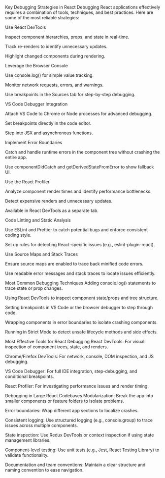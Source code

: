 Key Debugging Strategies in React
Debugging React applications effectively requires a combination of tools, techniques, and best practices. Here are some of the most reliable strategies:

Use React DevTools

Inspect component hierarchies, props, and state in real-time.

Track re-renders to identify unnecessary updates.

Highlight changed components during rendering.

Leverage the Browser Console

Use console.log() for simple value tracking.

Monitor network requests, errors, and warnings.

Use breakpoints in the Sources tab for step-by-step debugging.

VS Code Debugger Integration

Attach VS Code to Chrome or Node processes for advanced debugging.

Set breakpoints directly in the code editor.

Step into JSX and asynchronous functions.

Implement Error Boundaries

Catch and handle runtime errors in the component tree without crashing the entire app.

Use componentDidCatch and getDerivedStateFromError to show fallback UI.

Use the React Profiler

Analyze component render times and identify performance bottlenecks.

Detect expensive renders and unnecessary updates.

Available in React DevTools as a separate tab.

Code Linting and Static Analysis

Use ESLint and Prettier to catch potential bugs and enforce consistent coding style.

Set up rules for detecting React-specific issues (e.g., eslint-plugin-react).

Use Source Maps and Stack Traces

Ensure source maps are enabled to trace back minified code errors.

Use readable error messages and stack traces to locate issues efficiently.

Most Common Debugging Techniques
Adding console.log() statements to trace state or prop changes.

Using React DevTools to inspect component state/props and tree structure.

Setting breakpoints in VS Code or the browser debugger to step through code.

Wrapping components in error boundaries to isolate crashing components.

Running in Strict Mode to detect unsafe lifecycle methods and side effects.

Most Effective Tools for React Debugging
React DevTools: For visual inspection of component trees, state, and renders.

Chrome/Firefox DevTools: For network, console, DOM inspection, and JS debugging.

VS Code Debugger: For full IDE integration, step-debugging, and conditional breakpoints.

React Profiler: For investigating performance issues and render timing.

Debugging in Large React Codebases
Modularization: Break the app into smaller components or feature folders to isolate problems.

Error boundaries: Wrap different app sections to localize crashes.

Consistent logging: Use structured logging (e.g., console.group) to trace issues across multiple components.

State inspection: Use Redux DevTools or context inspection if using state management libraries.

Component-level testing: Use unit tests (e.g., Jest, React Testing Library) to validate functionality.

Documentation and team conventions: Maintain a clear structure and naming convention to ease navigation.

